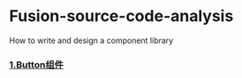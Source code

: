 # Fusion-source-code-analysis
How to write and design a component library


### [1.Button组件](./01-Button.md)
